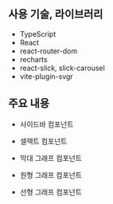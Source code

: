 ## 사용 기술, 라이브러리

- TypeScript
- React
- react-router-dom
- recharts
- react-slick, slick-carousel
- vite-plugin-svgr

## 주요 내용

- 사이드바 컴포넌트

- 셀렉트 컴포넌트

- 막대 그래프 컴포넌트

- 원형 그래프 컴포넌트

- 선형 그래프 컴포넌트
